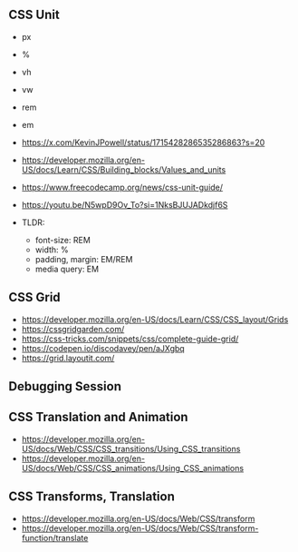 ## CSS Unit

- px
- %
- vh
- vw
- rem
- em

- https://x.com/KevinJPowell/status/1715428286535286863?s=20
- https://developer.mozilla.org/en-US/docs/Learn/CSS/Building_blocks/Values_and_units
- https://www.freecodecamp.org/news/css-unit-guide/
- https://youtu.be/N5wpD9Ov_To?si=1NksBJUJADkdjf6S

- TLDR:
  - font-size: REM
  - width: %
  - padding, margin: EM/REM
  - media query: EM

## CSS Grid

- https://developer.mozilla.org/en-US/docs/Learn/CSS/CSS_layout/Grids
- https://cssgridgarden.com/
- https://css-tricks.com/snippets/css/complete-guide-grid/
- https://codepen.io/discodavey/pen/aJXgbq
- https://grid.layoutit.com/

## Debugging Session

## CSS Translation and Animation

- https://developer.mozilla.org/en-US/docs/Web/CSS/CSS_transitions/Using_CSS_transitions
- https://developer.mozilla.org/en-US/docs/Web/CSS/CSS_animations/Using_CSS_animations

## CSS Transforms, Translation

- https://developer.mozilla.org/en-US/docs/Web/CSS/transform
- https://developer.mozilla.org/en-US/docs/Web/CSS/transform-function/translate
